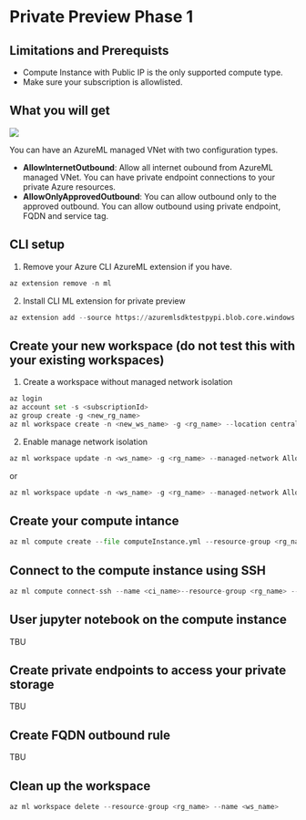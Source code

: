 # Private Preview Phase 1

## Limitations and Prerequists
* Compute Instance with Public IP is the only supported compute type.
* Make sure your subscription is allowlisted.

## What you will get

![](images/prprph1.png)

You can have an AzureML managed VNet with two configuration types.
* **AllowInternetOutbound**: Allow all internet oubound from AzureML managed VNet. You can have private endpoint connections to your private Azure resources.
* **AllowOnlyApprovedOutbound**: You can allow outbound only to the approved outbound. You can allow outbound using private endpoint, FQDN and service tag.

## CLI setup
1. Remove your Azure CLI AzureML extension if you have.

```python
az extension remove -n ml
```

2. Install CLI ML extension for private preview

```python
az extension add --source https://azuremlsdktestpypi.blob.core.windows.net/wheels/sdk-cli-v2/ml-0.0.82438729-py3-none-any.whl
```

## Create your new workspace (do not test this with your existing workspaces)

1. Create a workspace without managed network isolation

```python
az login
az account set -s <subscriptionId>
az group create -g <new_rg_name> 
az ml workspace create -n <new_ws_name> -g <rg_name> --location centraluseuap --managed-network Disabled
```

2. Enable manage network isolation

```python
az ml workspace update -n <ws_name> -g <rg_name> --managed-network AllowInternetOutbound
```
or
```python
az ml workspace update -n <ws_name> -g <rg_name> --managed-network AllowOnlyApprovedOutbound
```

## Create your compute intance

```python
az ml compute create --file computeInstance.yml --resource-group <rg_name> --workspace-name <ws_name> 
```

## Connect to the compute instance using SSH

```python
az ml compute connect-ssh --name <ci_name>--resource-group <rg_name> --workspace-name <ws_name> --private-key-file-path <your sshkey path>
```

## User jupyter notebook on the compute instance

TBU

## Create private endpoints to access your private storage

TBU

## Create FQDN outbound rule

TBU

## Clean up the workspace

```python
az ml workspace delete --resource-group <rg_name> --name <ws_name>
```
